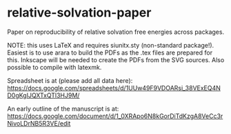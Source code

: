# relative-solvation-paper
Paper on reproducibility of relative solvation free energies across packages.

NOTE: this uses LaTeX and requires siunitx.sty (non-standard package!).
Easiest is to use arara to build the PDFs as the .tex files are prepared for
this.  Inkscape will be needed to create the PDFs from the SVG sources.
Also possible to compile with latexmk.

Spreadsheet is at (please add all data here):
https://docs.google.com/spreadsheets/d/1UUw49F9VDOARsi_38VExEQ4ND0gKgIJQXTxQTl3HJ9M/

An early outline of the manuscript is at:
https://docs.google.com/document/d/1_0XRApo6N8kGorDiTdKzgA8VeCc3rNivoLDrNB5R3VE/edit
